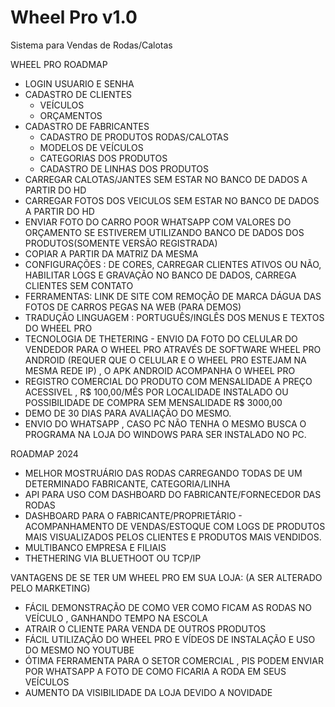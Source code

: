 # Wheel Pro v1.0 
Sistema para Vendas de Rodas/Calotas


WHEEL PRO ROADMAP

- LOGIN USUARIO E SENHA
- CADASTRO DE CLIENTES
  - VEÍCULOS
  - ORÇAMENTOS  
- CADASTRO DE FABRICANTES
  - CADASTRO DE PRODUTOS RODAS/CALOTAS
  - MODELOS DE VEÍCULOS
  - CATEGORIAS DOS PRODUTOS
  - CADASTRO DE LINHAS DOS PRODUTOS
- CARREGAR CALOTAS/JANTES SEM ESTAR NO BANCO DE DADOS A PARTIR DO HD
- CARREGAR FOTOS DOS VEICULOS SEM ESTAR NO BANCO DE DADOS A PARTIR DO HD
- ENVIAR FOTO DO CARRO POOR WHATSAPP COM VALORES DO ORÇAMENTO SE ESTIVEREM UTILIZANDO 
  BANCO DE DADOS DOS PRODUTOS(SOMENTE VERSÃO REGISTRADA)
- COPIAR A PARTIR DA MATRIZ DA MESMA
- CONFIGURAÇÕES : DE CORES, CARREGAR CLIENTES ATIVOS OU NÃO, HABILITAR LOGS E GRAVAÇÃO NO BANCO DE DADOS, 
  CARREGA CLIENTES SEM CONTATO
- FERRAMENTAS: LINK DE SITE COM REMOÇÃO DE MARCA DÁGUA DAS FOTOS DE CARROS PEGAS NA WEB (PARA DEMOS)
- TRADUÇÃO LINGUAGEM : PORTUGUÊS/INGLÊS DOS MENUS E TEXTOS DO WHEEL PRO
- TECNOLOGIA DE THETERING - ENVIO DA FOTO DO CELULAR DO VENDEDOR PARA O WHEEL PRO ATRAVÉS DE SOFTWARE WHEEL PRO ANDROID
  (REQUER QUE O CELULAR E O WHEEL PRO ESTEJAM NA MESMA REDE IP) , O APK ANDROID ACOMPANHA O WHEEL PRO
- REGISTRO COMERCIAL DO PRODUTO COM MENSALIDADE A PREÇO ACESSIVEL , R$ 100,00/MÊS POR LOCALIDADE INSTALADO
  OU POSSIBILIDADE DE COMPRA SEM MENSALIDADE R$ 3000,00
- DEMO DE 30 DIAS PARA AVALIAÇÃO DO MESMO.
- ENVIO DO WHATSAPP , CASO PC NÃO TENHA O MESMO BUSCA O PROGRAMA NA LOJA DO WINDOWS PARA SER INSTALADO NO PC.


ROADMAP 2024

- MELHOR MOSTRUÁRIO DAS RODAS CARREGANDO TODAS DE UM DETERMINADO FABRICANTE, CATEGORIA/LINHA
- API PARA USO COM DASHBOARD DO FABRICANTE/FORNECEDOR DAS RODAS
- DASHBOARD PARA O FABRICANTE/PROPRIETÁRIO - ACOMPANHAMENTO DE VENDAS/ESTOQUE
  COM LOGS DE PRODUTOS MAIS VISUALIZADOS PELOS CLIENTES E PRODUTOS MAIS VENDIDOS.
- MULTIBANCO EMPRESA E FILIAIS
- THETHERING VIA BLUETHOOT OU TCP/IP

VANTAGENS DE SE TER UM WHEEL PRO EM SUA LOJA: (A SER ALTERADO PELO MARKETING)

- FÁCIL DEMONSTRAÇÃO DE COMO VER COMO FICAM AS RODAS NO VEÍCULO , GANHANDO TEMPO NA ESCOLA
- ATRAIR O CLIENTE PARA VENDA DE OUTROS PRODUTOS
- FÁCIL UTILIZAÇÃO DO WHEEL PRO E VÍDEOS DE INSTALAÇÃO E USO DO MESMO NO YOUTUBE
- ÓTIMA FERRAMENTA PARA O SETOR COMERCIAL , PIS PODEM ENVIAR POR WHATSAPP A FOTO DE COMO FICARIA A RODA EM SEUS VEÍCULOS
- AUMENTO DA VISIBILIDADE DA LOJA DEVIDO A NOVIDADE

